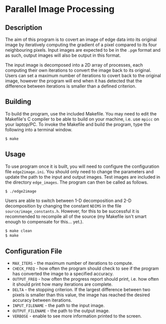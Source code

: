 # Parallel Image Processing

## Description

The aim of this program is to covert an image of edge data into its original image by iteratively computing the gradient of a pixel compared to its four neighbouring pixels. Input images are expected to be in the `.pgm` format and as such, output images will also be output in this format.

The input image is decomposed into a 2D array of processes, each computing their own iterations to convert the image back to its original. Users can set a maximum number of iterations to covert back to the original image, however the program will end when it has detected that the difference between iterations is smaller than a defined criterion.

## Building

To build the program, use the included Makefile. You may need to edit the Makefile's C compiler to be able to build on your machine, i.e. use `mpicc` on your laptop/PC. To invoke the Makefile and build the program, type the following into a terminal window.

```bash
$ make
```

## Usage

To use program once it is built, you will need to configure the configuration file `edge2image.ini`. You should only need to change the parameters and update the path to the input and output images. Test images are included in the directory `edge_images`. The program can then be called as follows.

```bash
$ ./edge2image
```

Users are able to switch between 1-D decomposition and 2-D decomposition by changing the constant `NDIMS` in the file `source/image_constants.h`. However, for this to be successful it is recommended to recompile all of the source (my Makefile isn't smart enough to compensate for this... yet.).

```bash
$ make clean
$ make
```

## Configuration File

* `MAX_ITERS` - the maximum number of iterations to compute.
* `CHECK_FREQ` - how often the program should check to see if the program has converted the image to a specified accuracy.
* `OUTPUT_FREQ` - how often the progress report should print, i.e. how often it should print how many iterations are complete.
* `DELTA` - the stopping criterion. If the largest difference between two pixels is smaller than this value, the image has reached the desired accuracy between iterations.
* `INPUT_FILENAME` - the path to the input image.
* `OUTPUT_FILENAME` - the path to the output image.
* `VERBOSE` - enable to see more information printed to the screen.
